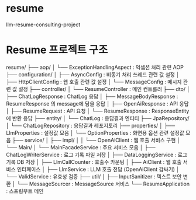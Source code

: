 # resume
llm-resume-consulting-project

# Resume 프로젝트 구조
resume/
├── aop/
│ └── ExceptionHandlingAspect : 익셉션 처리 관련 AOP
├── configuration/
│ ├── AsyncConfig : 비동기 처리 쓰레드 관련 값 설정
│ ├── HttpClientConfig : 웹 호출 관련 값 설정
│ └── MessageConfig : 메시지 관련 값 설정
├── controller/
│ └── ResumeController : 메인 컨트롤러
├── dto/
│ ├── ChatLogResponse : ChatLog 응답
│ ├── MessageBodyResponse : ResumeResponse 의 message에 담을 응답
│ ├── OpenAiResponse : API 응답
│ ├── ResumeRequest : API 요청
│ └── ResumeResponse : ResponseEntity에 반환 응답
├── entity/
│ └── ChatLog : 응답결과 엔티티
├── JpaRepository/
│ └── ChatLogRepository : 응답결과 레포지토리
├── properties/
│ ├── LlmProperties : 설정값 모음
│ └── OptionProperties : 화면용 옵션 관련 설정값 모음
├── service/
│ ├── impl/
│ │ └── OpenAiClient : 웹 호출 서비스 구현
│ └── Main/
│ └── MainFacadeService : 주요 서비스 모음
│ ├── ChatLogWriterService : 로그 기록 파일 저장
│ ├── DataLoggingService : 로그 기록 DB 저장
│ ├── LlmCallCounter : 호출수 카운팅
│ ├── AiClient : 웹 호출 서비스 인터페이스
│ ├── LlmService : LLM 호출 전담 (OpenAiClient 감싸기)
│ └── ValidService : 유효성 검증
├── util/
│ ├── InputSanitizer : 텍스트 보안 변환
│ └── MessageSourcer : MessageSource 서비스
└── ResumeApplication : 스프링부트 메인
